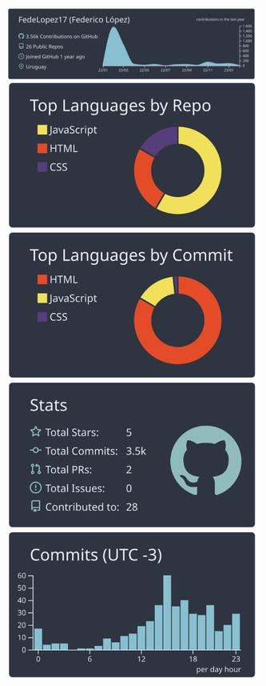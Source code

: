 
[![](https://raw.githubusercontent.com/FedeLopez17/FedeLopez17/main/profile-summary-card-output/nord_dark/0-profile-details.svg)](https://github.com/vn7n24fzkq/github-profile-summary-cards)
[![](https://raw.githubusercontent.com/FedeLopez17/FedeLopez17/main/profile-summary-card-output/nord_dark/1-repos-per-language.svg)](https://github.com/vn7n24fzkq/github-profile-summary-cards) [![](https://raw.githubusercontent.com/FedeLopez17/FedeLopez17/main/profile-summary-card-output/nord_dark/2-most-commit-language.svg)](https://github.com/vn7n24fzkq/github-profile-summary-cards)
[![](https://raw.githubusercontent.com/FedeLopez17/FedeLopez17/main/profile-summary-card-output/nord_dark/3-stats.svg)](https://github.com/vn7n24fzkq/github-profile-summary-cards) [![](https://raw.githubusercontent.com/FedeLopez17/FedeLopez17/main/profile-summary-card-output/nord_dark/4-productive-time.svg)](https://github.com/vn7n24fzkq/github-profile-summary-cards)
